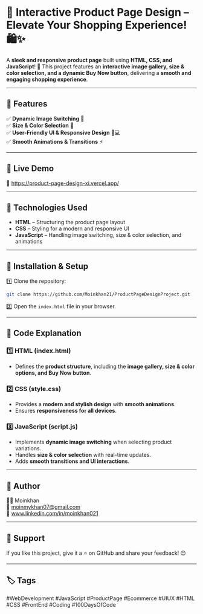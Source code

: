 # 📌 **Interactive Product Page Design – Elevate Your Shopping Experience!** 🛍️✨ #

A **sleek and responsive product page** built using **HTML, CSS, and JavaScript**! 🚀 This project features an **interactive image gallery, size & color selection, and a dynamic Buy Now button**, delivering a **smooth and engaging shopping experience**.  

---  

## 🚀 Features  
✅ **Dynamic Image Switching** 🎥  
✅ **Size & Color Selection** 🎨  
✅ **User-Friendly UI & Responsive Design** 📱💻  
✅ **Smooth Animations & Transitions** ⚡  

---  

## 🎥 Live Demo  
🔗 https://product-page-design-xi.vercel.app/   

---  

## 📂 Technologies Used  
- **HTML** – Structuring the product page layout  
- **CSS** – Styling for a modern and responsive UI  
- **JavaScript** – Handling image switching, size & color selection, and animations  

---  

## 🔧 Installation & Setup  
1️⃣ Clone the repository:  
```bash
git clone https://github.com/Moinkhan21/ProductPageDesignProject.git
```  
2️⃣ Open the `index.html` file in your browser.  

---  

## 📝 Code Explanation  

### **1️⃣ HTML (index.html)**  
- Defines the **product structure**, including the **image gallery, size & color options, and Buy Now button**.  

### **2️⃣ CSS (style.css)**  
- Provides a **modern and stylish design** with **smooth animations**.  
- Ensures **responsiveness for all devices**.  

### **3️⃣ JavaScript (script.js)**  
- Implements **dynamic image switching** when selecting product variations.  
- Handles **size & color selection** with real-time updates.  
- Adds **smooth transitions and UI interactions**.  

---  

## 📌 Author  
👨‍💻 Moinkhan  
📧 moinmykhan07@gmail.com  
🔗 www.linkedin.com/in/moinkhan021  

---  

## 🌟 Support  
If you like this project, give it a ⭐ on GitHub and share your feedback! 😊  

---  

## 🏷️ Tags  
#WebDevelopment #JavaScript #ProductPage #Ecommerce #UIUX #HTML #CSS #FrontEnd #Coding #100DaysOfCode  
